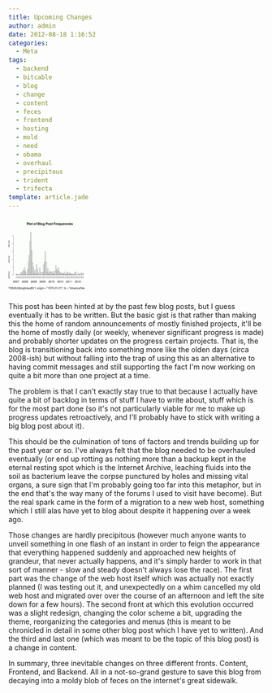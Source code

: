 ```yaml
---
title: Upcoming Changes
author: admin
date: 2012-08-18 1:16:52
categories:
  - Meta
tags: 
  - backend
  - bitcable
  - blog
  - change
  - content
  - feces
  - frontend
  - hosting
  - mold
  - need
  - obama
  - overhaul
  - precipitous
  - trident
  - trifecta
template: article.jade
---
```


[![](blog-post-frequency-150x150.png "blog-post-frequency")](blog-post-frequency.png)

This post has been hinted at by the past few blog posts, but I guess eventually it has to be written. But the basic gist is that rather than making this the home of random announcements of mostly finished projects, it'll be the home of mostly daily (or weekly, whenever significant progress is made) and probably shorter updates on the progress certain projects. That is, the blog is transitioning back into something more like the olden days (circa 2008-ish) but without falling into the trap of using this as an alternative to having commit messages and still supporting the fact I'm now working on quite a bit more than one project at a time.

The problem is that I can't exactly stay true to that because I actually have quite a bit of backlog in terms of stuff I have to write about, stuff which is for the most part done (so it's not particularly viable for me to make up progress updates retroactively, and I'll probably have to stick with writing a big blog post about it).

This should be the culmination of tons of factors and trends building up for the past year or so. I've always felt that the blog needed to be overhauled eventually (or end up rotting as nothing more than a backup kept in the eternal resting spot which is the Internet Archive, leaching fluids into the soil as bacterium leave the corpse punctured by holes and missing vital organs, a sure sign that I'm probably going too far into this metaphor, but in the end that's the way many of the forums I used to visit have become). But the real spark came in the form of a migration to a new web host, something which I still alas have yet to blog about despite it happening over a week ago.

Those changes are hardly precipitous (however much anyone wants to unveil something in one flash of an instant in order to feign the appearance that everything happened suddenly and approached new heights of grandeur, that never actually happens, and it's simply harder to work in that sort of manner - slow and steady doesn't always lose the race). The first part was the change of the web host itself which was actually not exactly planned (I was testing out it, and unexpectedly on a whim cancelled my old web host and migrated over over the course of an afternoon and left the site down for a few hours). The second front at which this evolution occurred was a slight redesign, changing the color scheme a bit, upgrading the theme, reorganizing the categories and menus (this is meant to be chronicled in detail in some other blog post which I have yet to written). And the third and last one (which was meant to be the topic of this blog post) is a change in content.

In summary, three inevitable changes on three different fronts. Content, Frontend, and Backend. All in a not-so-grand gesture to save this blog from decaying into a moldy blob of feces on the internet's great sidewalk.
